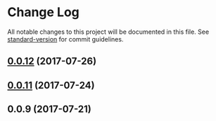 # Change Log

All notable changes to this project will be documented in this file. See [standard-version](https://github.com/conventional-changelog/standard-version) for commit guidelines.

<a name="0.0.12"></a>
## [0.0.12](https://github.com/dharapvj/ngx-advanced-table/compare/v0.0.11...v0.0.12) (2017-07-26)



<a name="0.0.11"></a>
## [0.0.11](https://github.com/dharapvj/ngx-advanced-table/compare/v0.0.9...v0.0.11) (2017-07-24)



<a name="0.0.9"></a>
## 0.0.9 (2017-07-21)
